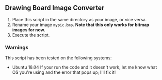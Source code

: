 ## Drawing Board Image Converter

1. Place this script in the same directory as your image, or vice versa.
1. Rename your image `mypic.bmp`.  **Note that this only works for bitmap images for now.**
1. Execute the script.

### Warnings
This script has been tested on the following systems:
- Ubuntu 18.04
If your run the code and it doesn't work, let me know what OS you're using and the error that pops up; I'll fix it!
